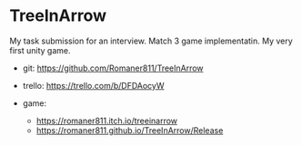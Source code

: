 # TreeInArrow

My task submission for an interview.
Match 3 game implementatin.
My very first unity game.


* git:
https://github.com/Romaner811/TreeInArrow


* trello:
https://trello.com/b/DFDAocyW


* game:
    * https://romaner811.itch.io/treeinarrow
    * https://romaner811.github.io/TreeInArrow/Release
